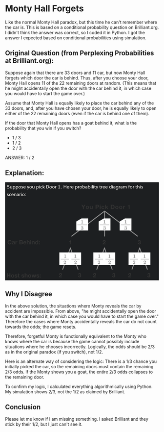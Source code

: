 # Monty Hall Forgets

Like the normal Monty Hall paradox, but this time he can't remember where the car is. This is based on a conditional probability question on Brilliant.org. I didn't think the answer was correct, so I coded it in Python. I got the answer I expected based on conditional probabilities using simulation.

## Original Question (from Perplexing Probabilities at Brilliant.org):

Suppose again that there are 33 doors and 11 car, but now Monty Hall forgets which door the car is behind. Thus, after you choose your door, Monty Hall opens 11 of the 22 remaining doors at random. (This means that he might accidentally open the door with the car behind it, in which case you would have to start the game over.)

Assume that Monty Hall is equally likely to place the car behind any of the 33 doors, and, after you have chosen your door, he is equally likely to open either of the 22 remaining doors (even if the car is behind one of them).

If the door that Monty Hall opens has a goat behind it, what is the probability that you win if you switch?
* 1 / 3
* 1 / 2
* 2 / 3

ANSWER: 1 / 2

## Explanation:
![alt text](https://github.com/KevinCarr42/Monty-Hall-Forgets/blob/main/MontyHallForgets-Solution.png)

## Why I Disagree

In the above solution, the situations where Monty reveals the car by accident are impossible. From above, "he might accidentally open the door with the car behind it, in which case you would have to start the game over." Therefore the cases where Monty accidentally reveals the car do not count towards the odds; the game resets. 

Therefore, forgetful Monty is functionally equivalent to the Monty who knows where the car is because the game cannot possibly include situations where he chooses incorrectly. Logically, the odds should be 2/3 as in the original paradox (if you switch), not 1/2.

Here is an alternate way of considering the logic: There is a 1/3 chance you initially picked the car, so the remaining doors must contain the remaining 2/3 odds. If the Monty shows you a goat, the entire 2/3 odds collapses to the remaining door.

To confirm my logic, I calculated everything algorithmically using Python. My simulation shows 2/3, not the 1/2 as claimed by Brilliant.

## Conclusion

Please let me know if I am missing something. I asked Brilliant and they stick by their 1/2, but I just can't see it.
